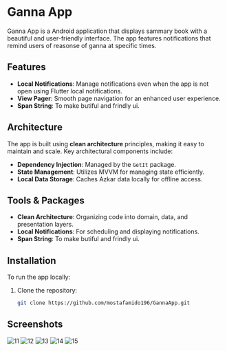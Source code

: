 # Ganna App

Ganna App is a Android application that displays sammary book with a beautiful and user-friendly interface. The app features notifications that remind users of reasonse of ganna at specific times.

## Features

- **Local Notifications**: Manage notifications even when the app is not open using Flutter local notifications.
- **View Pager**: Smooth page navigation for an enhanced user experience.
- **Span String**: To make butiful and frindly ui.
  
## Architecture

The app is built using **clean architecture** principles, making it easy to maintain and scale. Key architectural components include:

- **Dependency Injection**: Managed by the `GetIt` package.
- **State Management**: Utilizes MVVM for managing state efficiently.
- **Local Data Storage**: Caches Azkar data locally for offline access.

## Tools & Packages

- **Clean Architecture**: Organizing code into domain, data, and presentation layers.
- **Local Notifications**: For scheduling and displaying notifications.
- **Span String**: To make butiful and frindly ui.

## Installation

To run the app locally:

1. Clone the repository:
   ```bash
   git clone https://github.com/mostafamido196/GannaApp.git


## Screenshots
![11](https://github.com/user-attachments/assets/fe284e00-1789-44ec-bad9-0b48d4d2347f)
![12](https://github.com/user-attachments/assets/64e9aaf9-bdde-49b3-b809-864c185ca351)
![13](https://github.com/user-attachments/assets/462da54f-80a6-4bef-8f0b-d3a879273289)
![14](https://github.com/user-attachments/assets/7075e1b2-73d2-4655-8d29-d4100600a278)
![15](https://github.com/user-attachments/assets/ae938844-29f1-47f5-9b82-379815e65135)










